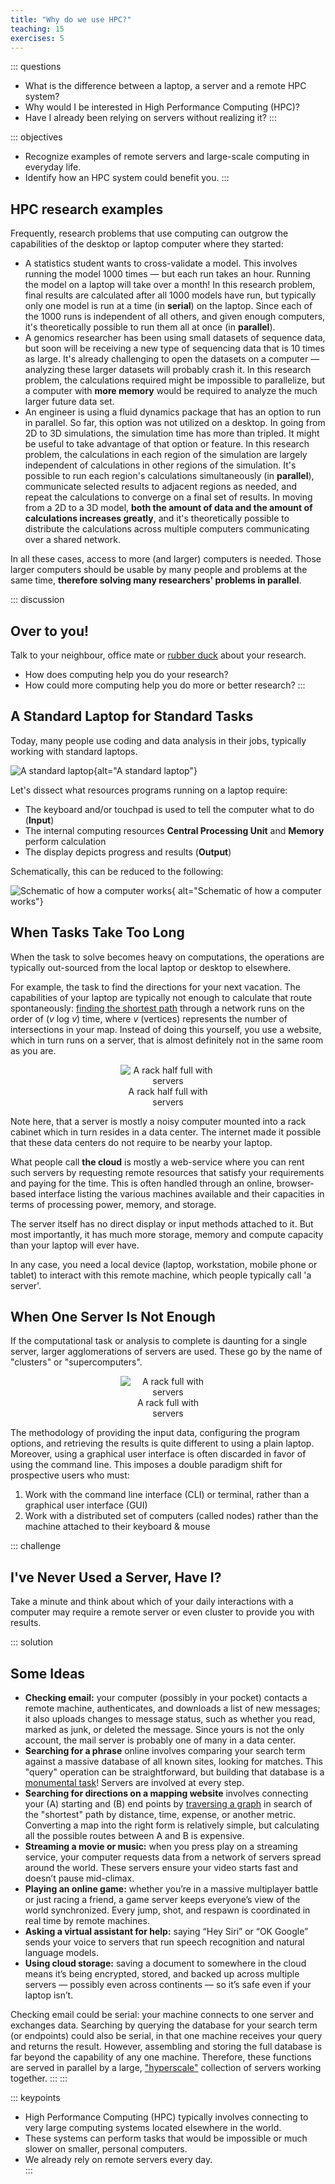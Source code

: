 ```yaml
---
title: "Why do we use HPC?"
teaching: 15
exercises: 5
---
```




::: questions
 - What is the difference between a laptop, a server and a remote HPC system? 
 - Why would I be interested in High Performance Computing (HPC)?
 - Have I already been relying on servers without realizing it?
:::

::: objectives
 - Recognize examples of remote servers and large-scale computing in everyday life.  
 - Identify how an HPC system could benefit you.
:::

## HPC research examples

Frequently, research problems that use computing can outgrow the capabilities
of the desktop or laptop computer where they started:

* A statistics student wants to cross-validate a model. This involves running
  the model 1000 times &mdash; but each run takes an hour. Running the model on
  a laptop will take over a month! In this research problem, final results are
  calculated after all 1000 models have run, but typically only one model is
  run at a time (in **serial**) on the laptop. Since each of the 1000 runs is
  independent of all others, and given enough computers, it's theoretically
  possible to run them all at once (in **parallel**).
* A genomics researcher has been using small datasets of sequence data, but
  soon will be receiving a new type of sequencing data that is 10 times as
  large. It's already challenging to open the datasets on a computer &mdash;
  analyzing these larger datasets will probably crash it. In this research
  problem, the calculations required might be impossible to parallelize, but a
  computer with **more memory** would be required to analyze the much larger
  future data set.
* An engineer is using a fluid dynamics package that has an option to run in
  parallel. So far, this option was not utilized on a desktop. In going from 2D
  to 3D simulations, the simulation time has more than tripled. It might be
  useful to take advantage of that option or feature. In this research problem,
  the calculations in each region of the simulation are largely independent of
  calculations in other regions of the simulation. It's possible to run each
  region's calculations simultaneously (in **parallel**), communicate selected
  results to adjacent regions as needed, and repeat the calculations to
  converge on a final set of results. In moving from a 2D to a 3D model, **both
  the amount of data and the amount of calculations increases greatly**, and
  it's theoretically possible to distribute the calculations across multiple
  computers communicating over a shared network.

In all these cases, access to more (and larger) computers is needed. Those
larger computers should be usable by many people and problems at the same time, 
**therefore solving many researchers' problems in parallel**.

::: discussion

## Over to you! 
Talk to your neighbour, office mate or [rubber duck](https://rubberduckdebugging.com/) about your research.

 * How does computing help you do your research?
 * How could more computing help you do more or better research?
:::

## A Standard Laptop for Standard Tasks

Today, many people use coding and data analysis in their jobs, typically working with standard laptops.

![A standard laptop](fig/200px-laptop-openclipartorg-aoguerrero.svg){alt="A standard laptop"}


Let's dissect what resources programs running on a laptop require:

* The keyboard and/or touchpad is used to tell the computer what to do
  (**Input**)
* The internal computing resources **Central Processing Unit** and **Memory**
  perform calculation
* The display depicts progress and results (**Output**)

Schematically, this can be reduced to the following:

![Schematic of how a computer works](fig/Simple_Von_Neumann_Architecture.svg){
   alt="Schematic of how a computer works"}





## When Tasks Take Too Long

When the task to solve becomes heavy on computations, the operations are
typically out-sourced from the local laptop or desktop to elsewhere. 

For example, the task to find the directions for your next vacation. The
capabilities of your laptop are typically not enough to calculate that route
spontaneously: [finding the shortest path](https://en.wikipedia.org/wiki/Dijkstra's_algorithm) through a network runs on
the order of (*v* log *v*) time, where *v* (vertices) represents the number of
intersections in your map. Instead of doing this yourself, you use a website,
which in turn runs on a server, that is almost definitely not in the same room
as you are.

<figure style="max-width: 30%; margin: 0 auto; text-align: center">
  <img src="fig/servers-openclipartorg-ericlemerdy.svg" alt="A rack half full with servers" class="figure">
  <div class="figcaption">A rack half full with servers</div>
</figure>

Note here, that a server is mostly a noisy computer mounted into a rack cabinet
which in turn resides in a data center. The internet made it possible that
these data centers do not require to be nearby your laptop. 

What people call **the cloud** is mostly a web-service where you can rent such servers by 
requesting remote resources that satisfy your requirements and paying for the time. 
This is often handled through an online, browser-based interface listing the various machines 
available and their capacities in terms of processing power, memory, and storage.

The server itself has no direct display or input methods attached to it. But
most importantly, it has much more storage, memory and compute capacity than
your laptop will ever have. 

In any case, you need a local device (laptop,
workstation, mobile phone or tablet) to interact with this remote machine,
which people typically call 'a server'.

## When One Server Is Not Enough

If the computational task or analysis to complete is daunting for a single
server, larger agglomerations of servers are used. These go by the name of
"clusters" or "supercomputers".

<figure style="max-width: 30%; margin: 0 auto; text-align: center;">
  <img src="fig/serverrack-openclipartorg-psteinb-basedon-ericlemerdy.svg" alt="A rack full with servers" class="figure">
  <div class="figcaption">A rack full with servers</div>
</figure>

The methodology of providing the input data, configuring the program options,
and retrieving the results is quite different to using a plain laptop.
Moreover, using a graphical user interface is often discarded in favor of using the
command line. This imposes a double paradigm shift for prospective users who must: 

1. Work with the command line interface (CLI) or terminal, rather than a graphical user
   interface (GUI)
1. Work with a distributed set of computers (called nodes) rather than the
   machine attached to their keyboard & mouse

::: challenge

## I've Never Used a Server, Have I?
Take a minute and think about which of your daily interactions with a
computer may require a remote server or even cluster to provide you with
results.

::: solution

## Some Ideas

* **Checking email:** your computer (possibly in your pocket) contacts a remote
  machine, authenticates, and downloads a list of new messages; it also
  uploads changes to message status, such as whether you read, marked as
  junk, or deleted the message. Since yours is not the only account, the
  mail server is probably one of many in a data center.
* **Searching for a phrase** online involves comparing your search term against
  a massive database of all known sites, looking for matches. This "query"
  operation can be straightforward, but building that database is a
  [monumental task](https://en.wikipedia.org/wiki/MapReduce)! Servers are
  involved at every step.
* **Searching for directions on a mapping website** involves connecting your
  (A) starting and (B) end points by [traversing a graph](
  https://en.wikipedia.org/wiki/Dijkstra%27s_algorithm) in search of
  the "shortest" path by distance, time, expense, or another metric.
  Converting a map into the right form is relatively simple, but
  calculating all the possible routes between A and B is expensive.
* **Streaming a movie or music:** when you press play on a streaming service, your 
  computer requests data from a network of servers spread around the world. These servers
  ensure your video starts fast and doesn’t pause mid-climax.
* **Playing an online game:** whether you’re in a massive multiplayer battle or just racing a 
  friend, a game server keeps everyone’s view of the world synchronized. Every jump, shot, and 
  respawn is coordinated in real time by remote machines.
* **Asking a virtual assistant for help:** saying “Hey Siri” or “OK Google” sends your voice to 
  servers that run speech recognition and natural language models. 
* **Using cloud storage:** saving a document to somewhere in the cloud means it’s being encrypted, 
  stored, and backed up across multiple servers — possibly even across continents — so it’s safe 
  even if your laptop isn’t.

Checking email could be serial: your machine connects to one server and
exchanges data. Searching by querying the database for your search term (or
endpoints) could also be serial, in that one machine receives your query
and returns the result. However, assembling and storing the full database
is far beyond the capability of any one machine. Therefore, these functions
are served in parallel by a large, ["hyperscale"](https://en.wikipedia.org/wiki/Hyperscale_computing) 
collection of servers working together.
:::
:::

::: keypoints
- High Performance Computing (HPC) typically involves connecting to very large 
computing systems located elsewhere in the world.  
- These systems can perform tasks that would be impossible or much slower on smaller, 
personal computers.  
- We already rely on remote servers every day.  
:::

